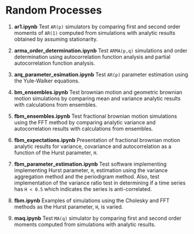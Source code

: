 # Random Processes

1. **ar1.ipynb** Test `AR(p)` simulators by comparing first and second order moments of `AR(1)` computed from simulations with analytic results obtained by assuming stationarity.

2. **arma_order_determination.ipynb** Test `ARMA(p,q)` simulations and order determination using autocorrelation function analysis and partial autocorrelation function analysis.

3. **arq_parameter_esimation.ipynb** Test `AR(p)` parameter estimation using the Yule-Walker equations.

4. **bm_ensembles.ipynb** Test brownian motion and geometric brownian motion simulations by comparing mean and variance analytic results with calculations from ensembles.

4. **fbm_ensembles.ipynb** Test fractional brownian motion simulations using the FFT method by comparing analytic variance and autocorrelation results with calculations from ensembles.

5. **fbm_expectations.ipynb** Presentation of fractional brownian motion analytic results for variance, covariance and autocorrelation as a function of the Hurst parameter, `H`.

6. **fbm_parameter_estimation.ipynb** Test software implementing implementing Hurst parameter, `H`, estimation using the variance aggregation method and the periodigram method. Also, test implementation of the variance ratio test in determining if a time series has `H < 0.5` which indicates the series is anti-correlated.

7. **fbm.ipynb** Examples of simulations using the Cholesky and FFT methods as the Hurst parameter, `H`, is varied.

8. **maq.ipynb** Test `MA(q)` simulator by comparing first and second order moments computed from simulations with analytic results.
